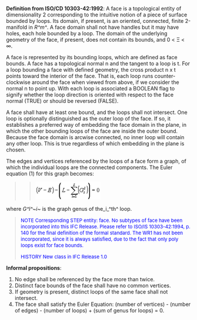 **Definition from ISO/CD 10303-42:1992**: A face is a topological entity of dimensionality 2 corresponding to the intuitive notion of a piece of surface bounded by loops. Its domain, if present, is an oriented, connected, finite 2-manifold in _R^m^_. A face domain shall not have handles but it may have holes, each hole bounded by a loop. The domain of the underlying geometry of the face, if present, does not contain its bounds, and 0 &lt; &Xi; &lt; &infin;.

A face is represented by its bounding loops, which are defined as face bounds. A face has a topological normal n and the tangent to a loop is t. For a loop bounding a face with defined geometry, the cross product n x t points toward the interior of the face. That is, each loop runs counter-clockwise around the face when viewed from above, if we consider the normal n to point up. With each loop is associated a BOOLEAN flag to signify whether the loop direction is oriented with respect to the face normal (TRUE) or should be reversed (FALSE).

A face shall have at least one bound, and the loops shall not intersect. One loop is optionally distinguished as the outer loop of the face. If so, it establishes a preferred way of embedding the face domain in the plane, in which the other bounding loops of the face are inside the outer bound. Because the face domain is arcwise connected, no inner loop will contain any other loop. This is true regardless of which embedding in the plane is chosen.

The edges and vertices referenced by the loops of a face form a graph, of which the individual loops are the connected components. The Euler equation (1) for this graph becomes:

> 
>> ![Image](figures/IfcFace-Math1.gif)
>>


> 
where _G^l^~i~_ is the graph genus of the_i_^th^ loop.

> <font color="#0000FF" size="-1"><font color="#0000FF" size="-1">NOTE
		  Corresponding STEP entity: face. No subtypes of face have been incorporated
		  into this IFC Release. Please refer to ISO/IS 10303-42:1994, p. 140 for the
		  final definition of the formal standard. The WR1 has not been incorporated,
		  since it is always satisfied, due to the fact that only poly loops exist for
		  face bounds. </font></font>
> 
> <font color="#0000FF" size="-1">HISTORY New class in IFC Release 1.0
		  </font>
>

**Informal propositions**:

1. No edge shall be referenced by the face more than twice. 
2. Distinct face bounds of the face shall have no common vertices. 
3. If geometry is present, distinct loops of the same face shall not intersect. 
4. The face shall satisfy the Euler Equation: (number of vertices) - (number of edges) - (number of loops) + (sum of genus for loops) = 0.